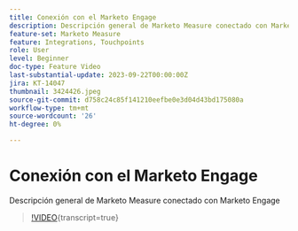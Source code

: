 ```yaml
---
title: Conexión con el Marketo Engage
description: Descripción general de Marketo Measure conectado con Marketo Engage
feature-set: Marketo Measure
feature: Integrations, Touchpoints
role: User
level: Beginner
doc-type: Feature Video
last-substantial-update: 2023-09-22T00:00:00Z
jira: KT-14047
thumbnail: 3424426.jpeg
source-git-commit: d758c24c85f141210eefbe0e3d04d43bd175080a
workflow-type: tm+mt
source-wordcount: '26'
ht-degree: 0%

---
```



# Conexión con el Marketo Engage

Descripción general de Marketo Measure conectado con Marketo Engage

>[!VIDEO](https://video.tv.adobe.com/v/3424426/?learn=on){transcript=true}
